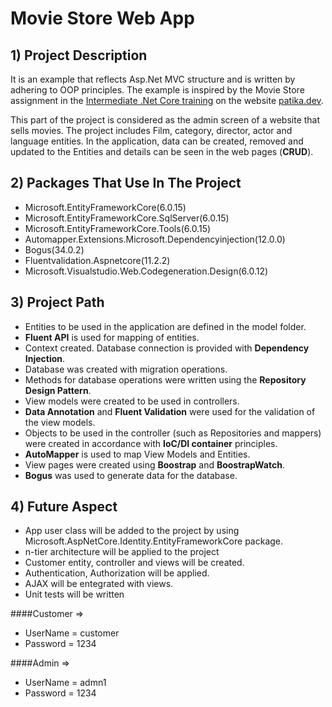 # **Movie Store Web App**

## 1) Project Description

It is an example that reflects Asp.Net MVC structure and is written by adhering to OOP principles. 
The example is inspired by the Movie Store assignment in the [Intermediate .Net Core training](https://app.atika.dev/courses/net-core/19-project-1) on the website [patika.dev](patika.dev).

This part of the project is considered as the admin screen of a website that sells movies. The project includes Film, category, director, actor and language entities. In the application, data can be created, removed and updated to the Entities and details can be seen in the web pages (**CRUD**).

## 2) Packages That Use In The Project

- Microsoft.EntityFrameworkCore(6.0.15)
- Microsoft.EntityFrameworkCore.SqlServer(6.0.15)
- Microsoft.EntityFrameworkCore.Tools(6.0.15)
- Automapper.Extensions.Microsoft.Dependencyinjection(12.0.0)
- Bogus(34.0.2)
- Fluentvalidation.Aspnetcore(11.2.2)
- Microsoft.Visualstudio.Web.Codegeneration.Design(6.0.12)

## 3) Project Path

- Entities to be used in the application are defined in the model folder.
- **Fluent API** is used for mapping of entities.
- Context created. Database connection is provided with **Dependency Injection**.
- Database was created with migration operations.
- Methods for database operations were written using the **Repository Design Pattern**.
- View models were created to be used in controllers.
- **Data Annotation** and **Fluent Validation** were used for the validation of the view models.
- Objects to be used in the controller (such as Repositories and mappers) were created in accordance with **IoC/DI container** principles.
- **AutoMapper** is used to map View Models and Entities.
- View pages were created using **Boostrap** and **BoostrapWatch**.
- **Bogus** was used to generate data for the database.

## 4) Future Aspect

- App user class will be added to the project by using Microsoft.AspNetCore.Identity.EntityFrameworkCore package.
- n-tier architecture will be applied to the project
- Customer entity, controller and views will be created.
- Authentication, Authorization will be applied.
- AJAX will be entegrated with views.
- Unit tests will be written



####Customer =>
- UserName = customer 
- Password = 1234

####Admin => 
- UserName = admn1 
- Password = 1234
